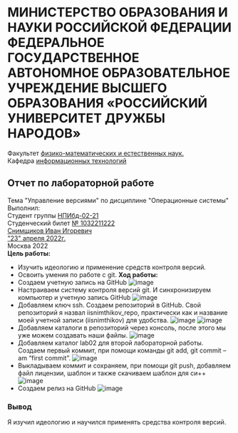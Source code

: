 # **МИНИСТЕРСТВО ОБРАЗОВАНИЯ И НАУКИ РОССИЙСКОЙ ФЕДЕРАЦИИ ФЕДЕРАЛЬНОЕ ГОСУДАРСТВЕННОЕ АВТОНОМНОЕ ОБРАЗОВАТЕЛЬНОЕ УЧРЕЖДЕНИЕ ВЫСШЕГО ОБРАЗОВАНИЯ «РОССИЙСКИЙ УНИВЕРСИТЕТ ДРУЖБЫ НАРОДОВ»**
Факультет <ins>физико-математических и естественных наук.</ins>  
Кафедра <ins>информационных технологий</ins>  
## Отчет по лабораторной работе
Тема "Управление версиями" по дисциплине "Операционные системы"  
Выполнил:  
Студент группы <ins>НПИбд-02-21</ins>  
Студенческий билет <ins>№ 1032211222</ins>  
<ins>Снимщиков Иван Игоревич</ins>  
<ins>"23" апреля 2022г.</ins>  
Москва 2022  
**Цель работы:**
 - Изучить идеологию и применение средств 
контроля версий.
 - Освоить умения по работе с git.
**Ход работы:**
 - Создаем учетную запись на GitHub
![image](https://user-images.githubusercontent.com/104266946/165311978-dad759d9-4e31-4a5e-b612-ba2cdb7b86f7.png)
 - Настраиваем систему контроля версий git. И синхронизируем компьютер и учетную запись GitHub
![image](https://user-images.githubusercontent.com/104266946/165312146-06b862d7-de98-42fc-a9af-2134831e68b4.png)
 - Добавляем ключ ssh. Создаем репозиторий в GitHub. Свой репозиторий я назвал iisnimthikov_repo, практически как и название моей учетной записи (iisnimthikov) для удобства.
![image](https://user-images.githubusercontent.com/104266946/165312255-36a13b29-9b02-40ab-b3b9-6320654f6c7b.png)
![image](https://user-images.githubusercontent.com/104266946/165312324-1fa04762-fd61-40fc-98ce-9c673fa3c9f5.png)
 - Добавляем каталоги в репозиторий через консоль, после этого мы уже можем создавать наши файлы.
![image](https://user-images.githubusercontent.com/104266946/165312428-0125f4fe-ae7f-4552-b9c0-f95abd3cf630.png)
 - Добавляем каталог lab02 для второй лабораторной работы. Создаем первый коммит, при помощи команды git add, git commit –am “first commit”.
![image](https://user-images.githubusercontent.com/104266946/165312549-f1ae1191-b9f3-402e-8293-65ea5aa883a7.png)
 -  Выкладываем коммит и сохраняем, при помощи git push, добавляем файл лицензии, шаблон и также скачиваем шаблон для си++
![image](https://user-images.githubusercontent.com/104266946/165312683-0776c871-9743-42c0-800c-dbd24eef390c.png)
 - Создаем релиз на GitHub
![image](https://user-images.githubusercontent.com/104266946/165312732-2438f7b4-7f6f-4d4d-8ca8-4f6d17dc773f.png)
### Вывод
Я изучил идеологию и научился применять средства контроля версий.
